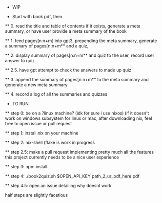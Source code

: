 * WIP

* Start with book pdf, then

** 0. read the title and table of contents if it exists, generate a meta summary, or have user provide a meta summary of the book

** 1. feed pages[n:n+m] into gpt3, prepending the meta summary, generate a summary of pages[n:n+m** and a quiz,

** 2. display summary of pages[n:n+m** and quiz  to the user, record user answer to quiz

** 2.5. have gpt attempt to check the answers to made up quiz

** 3. append the summary of pages[n:n+m** to the meta summary and generate a new meta summary

** 4. record a log of all the summaries and quizzes


* TO RUN

** step 0: be on a ?linux machine? (idk for sure i use nixos) (if it doesn't work on windows subsystem for linux or mac, after downloading nix, feel free to open issue or pull request

** step 1: install nix on your machine

** step 2: nix-shell (flake is work in progress

** step 2.5: make a pull request implementing pretty much all the features this project currently needs to be a nice user experience

** step 3:	 npm install

** step 4: ./book2quiz.sh $OPEN_API_KEY path_2_ur_pdf_here.pdf

** step 4.5: open an issue detailing why doesnt work

half steps are slightly facetious
